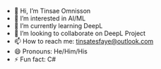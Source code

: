 - 👋 Hi, I’m Tinsae Omnisson
- 👀 I’m interested in AI/ML
- 🌱 I’m currently learning DeepL
- 💞️ I’m looking to collaborate on DeepL Project
- 📫 How to reach me: tinsatesfaye@outlook.com
- 😄 Pronouns: He/Him/His
- ⚡ Fun fact: C#

<!---
tinsatesfaye/tinsatesfaye is a ✨ special ✨ repository because its `README.md` (this file) appears on your GitHub profile.
You can click the Preview link to take a look at your changes.
--->
